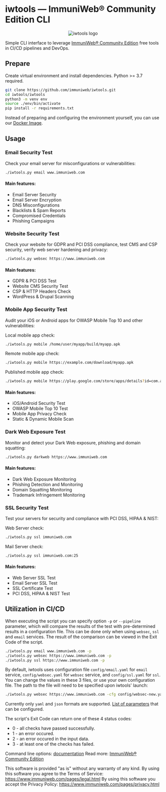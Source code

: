 # iwtools — ImmuniWeb® Community Edition CLI

<p align="center">
  <img src="logo.png" alt="iwtools logo">
</p>

Simple CLI interface to leverage [ImmuniWeb® Community Edition](https://www.immuniweb.com/free/) free tools in CI/CD
pipelines and DevOps.

## Prepare

Create virtual environment and install dependencies. Python >= 3.7 required.

```sh
git clone https://github.com/immuniweb/iwtools.git
cd iwtools/iwtools
python3 -m venv env
source ./env/bin/activate
pip install -r requirements.txt
```

Instead of preparing and configuring the environment yourself, you can use our
[Docker Image](https://hub.docker.com/r/immuniweb/iwtools).

## Usage

### Email Security Test

Check your email server for misconfigurations or vulnerabilities:

```sh
./iwtools.py email www.immuniweb.com
```

#### Main features:

- Email Server Security
- Email Server Encryption
- DNS Misconfigurations
- Blacklists & Spam Reports
- Compromised Credentials
- Phishing Campaigns

### Website Security Test

Check your website for GDPR and PCI DSS compliance, test CMS and CSP security, verify web server hardening and privacy:

```sh
./iwtools.py websec https://www.immuniweb.com
```

#### Main features:

- GDPR & PCI DSS Test
- Website CMS Security Test
- CSP & HTTP Headers Check
- WordPress & Drupal Scanning

### Mobile App Security Test

Audit your iOS or Android apps for OWASP Mobile Top 10 and other vulnerabilities:

Local mobile app check:

```sh
./iwtools.py mobile /home/user/myapp/build/myapp.apk
```

Remote mobile app check:

```sh
./iwtools.py mobile https://example.com/download/myapp.apk
```

Published mobile app check:

```sh
./iwtools.py mobile https://play.google.com/store/apps/details?id=com.app.my
```

#### Main features:

- iOS/Android Security Test
- OWASP Mobile Top 10 Test
- Mobile App Privacy Check
- Static & Dynamic Mobile Scan

### Dark Web Exposure Test

Monitor and detect your Dark Web exposure, phishing and domain squatting:

```sh
./iwtools.py darkweb https://www.immuniweb.com
```

#### Main features:

- Dark Web Exposure Monitoring
- Phishing Detection and Monitoring
- Domain Squatting Monitoring
- Trademark Infringement Monitoring

### SSL Security Test

Test your servers for security and compliance with PCI DSS, HIPAA & NIST:

Web Server check:

```sh
./iwtools.py ssl immuniweb.com
```

Mail Server check:

```sh
./iwtools.py ssl immuniweb.com:25
```

#### Main features:

- Web Server SSL Test
- Email Server SSL Test
- SSL Certificate Test
- PCI DSS, HIPAA & NIST Test

## Utilization in CI/CD

When executing the script you can specify option `-p` or `--pipeline` parameter, which will compare the results of the
test with pre-determined results in a configuration file.
This can be done only when using `websec`, `ssl` and `email` services.
The result of the comparison can be viewed in the Exit Code of the script.

```sh
./iwtools.py email www.immuniweb.com -p
./iwtools.py websec https://www.immuniweb.com -p
./iwtools.py ssl https://www.immuniweb.com -p
```

By default, iwtools uses configuration file `config/email.yaml` for `email` service,
`config/websec.yaml` for `websec` service, and `config/ssl.yaml` for `ssl`.
You can change the values in these 3 files, or use your own configuration file.
The path to the file will need to be specified upon iwtools' launch:

```sh
./iwtools.py websec https://www.immuniweb.com -cfg config/websec-new.yaml
```

Currently only `yaml` and `json` formats are supported.
[List of parameters](CONFIG.md) that can be configured.

The script's Exit Code can return one of these 4 status codes:
- 0 - all checks have passed successfully.
- 1 - an error occured.
- 2 - an error occured in the input data.
- 3 - at least one of the checks has failed.

Command line options: [documentation](https://github.com/immuniweb/iwtools/blob/main/CLI.md)
Read more: [ImmuniWeb® Community Edition](https://www.immuniweb.com/free/)

This software is provided "as is" without any warranty of any kind.
By using this software you agree to the Terms of Service: https://www.immuniweb.com/pages/legal.html
By using this software you accept the Privacy Policy: https://www.immuniweb.com/pages/privacy.html
